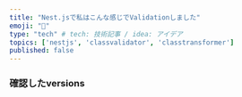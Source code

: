 ```yaml
---
title: "Nest.jsで私はこんな感じでValidationしました"
emoji: "📝"
type: "tech" # tech: 技術記事 / idea: アイデア
topics: ['nestjs', 'classvalidator', 'classtransformer']
published: false
---
```


### 確認したversions

